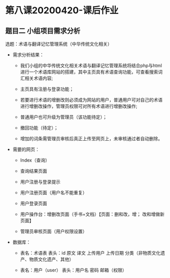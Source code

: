 第八课20200420-课后作业
=======================
题目二 小组项目需求分析
------------------------
选题：术语与翻译记忆管理系统（中华传统文化相关）

- 需求分析结果：

  - 我们小组的中华传统文化相关术语与翻译记忆管理系统将结合php与html进行一个术语库网站的搭建，其中主页具有术语查询功能，可查看搜索词汇相关术语内容;

  - 主页具有注册与登录功能；
  
  - 若要进行术语的增删改则必须成为网站的用户，普通用户可对自己的术语进行增删改操作，管理员权限可对所有术语进行增删改操作;
  
  - 普通用户也可升级为管理员（该功能待定）；
  
  - 撤回功能（待定）；
  
  - 增加的词条需管理员审核后真正上传至网页上，未审核通过者自动删除。

- 需要的网页：

	- Index（查询）

	- 查询结果页面

	- 用户注册与登录提示

	- 用户注册页面（用户名不能重复）

	- 用户登录页面

	- 用户操作台：增删改页面（手书+文档）【页面：删和改，增； 改和增做新页面】

	- 管理员审核页面（用户权限设置）

- 数据库：

	- 表名：术语表
	  表头：id 原文 译文 上传用户 上传日期 分类（非物质文化遗产、物质文化遗产、其他）

	- 表名：用户（user）
	  表头：用户名 密码 邮箱（权限）
